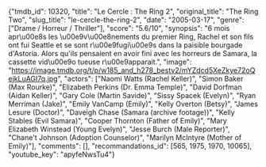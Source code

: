 {"tmdb_id": 10320, "title": "Le Cercle : The Ring 2", "original_title": "The Ring Two", "slug_title": "le-cercle-the-ring-2", "date": "2005-03-17", "genre": ["Drame / Horreur / Thriller"], "score": "5.6/10", "synopsis": "6 mois apr\u00e8s les \u00e9v\u00e8nements du premier Ring, Rachel et son fils ont fui Seattle et se sont r\u00e9fugi\u00e9s dans la paisible bourgade d'Astoria. Alors qu'ils pensaient en avoir fini avec les horreurs de Samara, la cassette vid\u00e9o tueuse r\u00e9apparait.", "image": "https://image.tmdb.org/t/p/w185_and_h278_bestv2/mYZdcd5XeZkye72oQejkLuAGI7q.jpg", "actors": ["Naomi Watts (Rachel Keller)", "Simon Baker (Max Rourke)", "Elizabeth Perkins (Dr. Emma Temple)", "David Dorfman (Aidan Keller)", "Gary Cole (Martin Savide)", "Sissy Spacek (Evelyn)", "Ryan Merriman (Jake)", "Emily VanCamp (Emily)", "Kelly Overton (Betsy)", "James Lesure (Doctor)", "Daveigh Chase (Samara (archive footage))", "Kelly Stables (Evil Samara)", "Cooper Thornton (Father of Emily)", "Mary Elizabeth Winstead (Young Evelyn)", "Jesse Burch (Male Reporter)", "Chane't Johnson (Adoption Counselor)", "Marilyn McIntyre (Mother of Emily)"], "comments": [], "recommandations_id": [565, 1975, 1970, 10065], "youtube_key": "apyfeNwsTu4"}